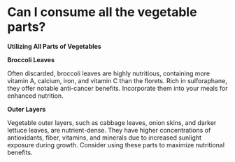 # Can I consume all the vegetable parts?

**Utilizing All Parts of Vegetables**

**Broccoli Leaves**

Often discarded, broccoli leaves are highly nutritious, containing more vitamin A, calcium, iron, and vitamin C than the florets. Rich in sulforaphane, they offer notable anti-cancer benefits. Incorporate them into your meals for enhanced nutrition.

**Outer Layers**

Vegetable outer layers, such as cabbage leaves, onion skins, and darker lettuce leaves, are nutrient-dense. They have higher concentrations of antioxidants, fiber, vitamins, and minerals due to increased sunlight exposure during growth. Consider using these parts to maximize nutritional benefits.